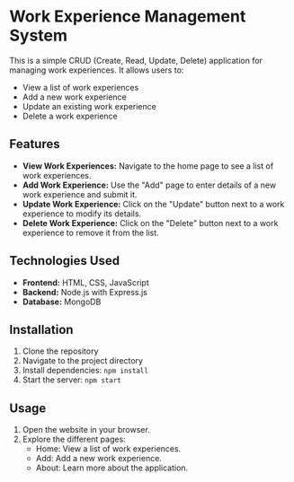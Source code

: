 # Work Experience Management System

This is a simple CRUD (Create, Read, Update, Delete) application for managing work experiences. It allows users to:

- View a list of work experiences
- Add a new work experience
- Update an existing work experience
- Delete a work experience

## Features

- **View Work Experiences:** Navigate to the home page to see a list of work experiences.
- **Add Work Experience:** Use the "Add" page to enter details of a new work experience and submit it.
- **Update Work Experience:** Click on the "Update" button next to a work experience to modify its details.
- **Delete Work Experience:** Click on the "Delete" button next to a work experience to remove it from the list.

## Technologies Used

- **Frontend:** HTML, CSS, JavaScript
- **Backend:** Node.js with Express.js
- **Database:** MongoDB

## Installation

1. Clone the repository
2. Navigate to the project directory
3. Install dependencies: `npm install`
4. Start the server: `npm start`

## Usage

1. Open the website in your browser.
2. Explore the different pages:
   - Home: View a list of work experiences.
   - Add: Add a new work experience.
   - About: Learn more about the application.

